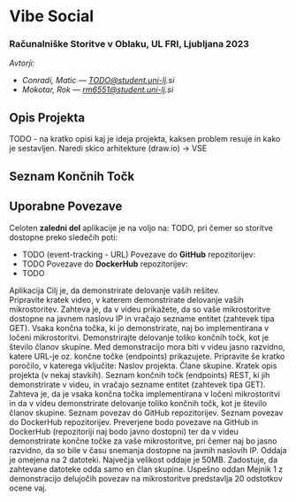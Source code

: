 # Vibe Social
### Računalniške Storitve v Oblaku, UL FRI, Ljubljana 2023

_Avtorji:_
- _Conradi, Matic — TODO@student.uni-lj.si_
- _Mokotar, Rok — rm6551@student.uni-lj.si_

## Opis Projekta
TODO - na kratko opisi kaj je ideja projekta, kaksen problem resuje in kako je sestavljen. Naredi skico arhitekture (draw.io) -> VSE

## Seznam Končnih Točk

## Uporabne Povezave
Celoten **zaledni del** aplikacije je na voljo na: TODO, pri čemer so storitve dostopne preko sledečih poti:
- TODO (event-tracking - URL)
Povezave do **GitHub** repozitorijev:
- TODO
Povezave do **DockerHub** repozitorijev:
- TODO




Aplikacija
Cilj je, da demonstrirate delovanje vaših rešitev.  
Pripravite kratek video, v katerem demonstrirate delovanje vaših mikrostoritev. Zahteva je, da v videu prikažete, da so vaše mikrostoritve dostopne na javnem naslovu IP in vračajo sezname entitet (zahtevek tipa GET). Vsaka končna točka, ki jo demonstrirate, naj bo implementirana v ločeni mikrostoritvi. Demonstrirajte delovanje toliko končnih točk, kot je število članov skupine. Med demonstracijo mora biti v videu jasno razvidno, katere URL-je oz. končne točke (endpoints) prikazujete.
Pripravite še kratko poročilo, v katerega vključite:
Naslov projekta.
Člane skupine.
Kratek opis projekta (v nekaj stavkih).
Seznam končnih točk (endpoints) REST, ki jih demonstrirate v videu, in vračajo sezname entitet (zahtevek tipa GET). Zahteva je, da je vsaka končna točka implementirana v ločeni mikrostoritvi in da v videu demonstrirate delovanje toliko končnih točk, kot je število članov skupine.
Seznam povezav do GitHub repozitorijev.
Seznam povezav do DockerHub repozitorijev.
Preverjene bodo povezave na GitHub in DockerHub (repozitoriji naj bodo javno dostopni) ter da v videu demonstrirate končne točke za vaše mikrostoritve, pri čemer naj bo jasno razvidno, da so bile v času snemanja dostopne na javnih naslovih IP.
Oddaja je omejena na 2 datoteki. Največja velikost oddaje je 50MB. Zadostuje, da zahtevane datoteke odda samo en član skupine. 
Uspešno oddan Mejnik 1 z demonstracijo delujočih povezav na mikrostoritve predstavlja 20 odstotkov ocene vaj.

